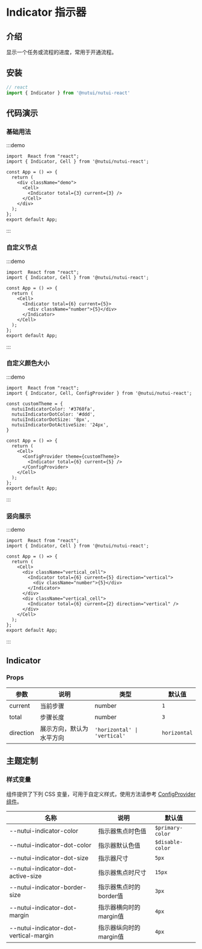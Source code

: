 # Indicator 指示器

## 介绍

显示一个任务或流程的进度，常用于开通流程。

## 安装

```javascript
// react
import { Indicator } from '@nutui/nutui-react'
```

## 代码演示

### 基础用法
:::demo
```tsx
import  React from "react";
import { Indicator, Cell } from '@nutui/nutui-react';

const App = () => {
  return (
    <div className="demo">
      <Cell>
        <Indicator total={3} current={3} />
      </Cell>
    </div>
  );
};
export default App;
```
:::

### 自定义节点
:::demo
```tsx
import  React from "react";
import { Indicator, Cell } from '@nutui/nutui-react';

const App = () => {
  return (
    <Cell>
      <Indicator total={6} current={5}>
        <div className="number">{5}</div>
      </Indicator>
    </Cell>
  );
};
export default App;
```
:::

### 自定义颜色大小
:::demo
```tsx
import  React from "react";
import { Indicator, Cell, ConfigProvider } from '@nutui/nutui-react';

const customTheme = {
  nutuiIndicatorColor: '#3768fa',
  nutuiIndicatorDotColor: '#ddd',
  nutuiIndicatorDotSize: '8px',
  nutuiIndicatorDotActiveSize: '24px',
}

const App = () => {
  return (
    <Cell>
      <ConfigProvider theme={customTheme}>
        <Indicator total={6} current={5} />
      </ConfigProvider>
    </Cell>
  );
};
export default App;
```
:::

### 竖向展示
:::demo
```tsx
import  React from "react";
import { Indicator, Cell } from '@nutui/nutui-react';

const App = () => {
  return (
    <Cell>
      <div className="vertical_cell">
        <Indicator total={6} current={5} direction="vertical">
          <div className="number">{5}</div>
        </Indicator>
      </div>
      <div className="vertical_cell">
        <Indicator total={6} current={2} direction="vertical" />
      </div>
    </Cell>
  );
};
export default App;
```
:::


## Indicator

### Props

| 参数         | 说明 | 类型   | 默认值           |
|--------------|---------------|--------|----|
| current  | 当前步骤 | number | `1` |
| total | 步骤长度 | number | `3` |
| direction | 展示方向，默认为水平方向 | `'horizontal' \| 'vertical'` |   `horizontal` |


## 主题定制

### 样式变量

组件提供了下列 CSS 变量，可用于自定义样式，使用方法请参考 [ConfigProvider 组件](#/zh-CN/component/configprovider)。

| 名称 | 说明 | 默认值 |
| --- | --- | -- |
| --nutui-indicator-color | 指示器焦点时色值 | `$primary-color` |
| --nutui-indicator-dot-color | 指示器默认色值 | `$disable-color` |
| --nutui-indicator-dot-size | 指示器尺寸  | `5px` |
| --nutui-indicator-dot-active-size | 指示器焦点时尺寸 | `15px` |
| --nutui-indicator-border-size | 指示器焦点时的border值 | `3px` |
| --nutui-indicator-dot-margin | 指示器横向时的margin值 | `4px` |
| --nutui-indicator-dot-vertical-margin | 指示器纵向时的margin值 | `4px` |
